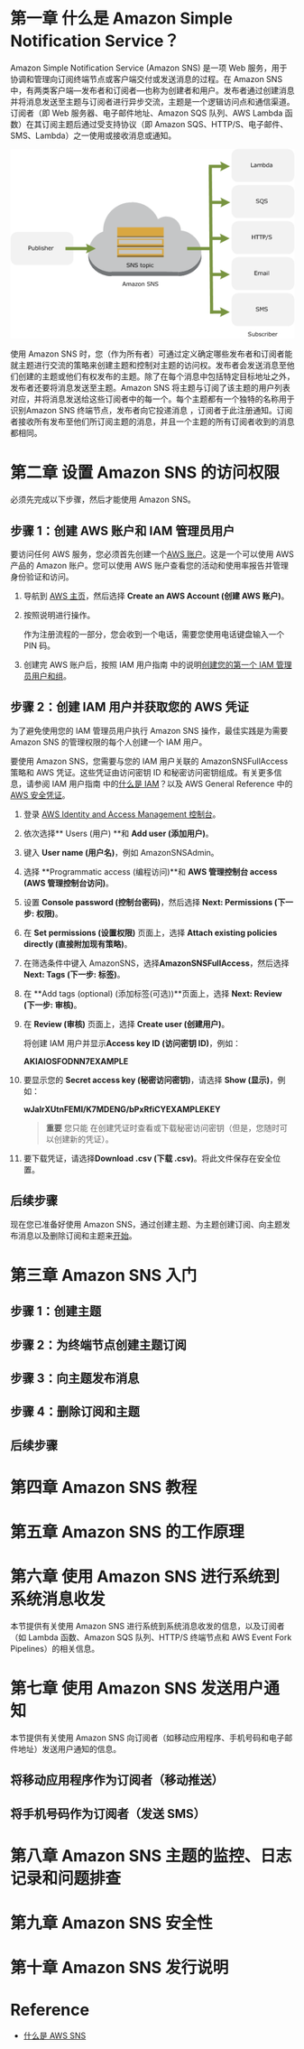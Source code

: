 # 第一章 什么是 Amazon Simple Notification Service？
Amazon Simple Notification Service (Amazon SNS) 是一项 Web 服务，用于协调和管理向订阅终端节点或客户端交付或发送消息的过程。在 Amazon SNS 中，有两类客户端—发布者和订阅者—也称为创建者和用户。发布者通过创建消息并将消息发送至主题与订阅者进行异步交流，主题是一个逻辑访问点和通信渠道。订阅者（即 Web 服务器、电子邮件地址、Amazon SQS 队列、AWS Lambda 函数）在其订阅主题后通过受支持协议（即 Amazon SQS、HTTP/S、电子邮件、SMS、Lambda）之一使用或接收消息或通知。

![How SNS Works](https://github.com/wbb1975/blogs/blob/master/aws/images/sns-how-works.png)

使用 Amazon SNS 时，您（作为所有者）可通过定义确定哪些发布者和订阅者能就主题进行交流的策略来创建主题和控制对主题的访问权。发布者会发送消息至他们创建的主题或他们有权发布的主题。除了在每个消息中包括特定目标地址之外，发布者还要将消息发送至主题。Amazon SNS 将主题与订阅了该主题的用户列表对应，并将消息发送给这些订阅者中的每一个。每个主题都有一个独特的名称用于识别Amazon SNS 终端节点，发布者向它投递消息 ，订阅者于此注册通知。订阅者接收所有发布至他们所订阅主题的消息，并且一个主题的所有订阅者收到的消息都相同。
# 第二章 设置 Amazon SNS 的访问权限
必须先完成以下步骤，然后才能使用 Amazon SNS。
## 步骤 1：创建 AWS 账户和 IAM 管理员用户
要访问任何 AWS 服务，您必须首先创建一个[AWS 账户](http://www.amazonaws.cn/)。这是一个可以使用 AWS 产品的 Amazon 账户。您可以使用 AWS 账户查看您的活动和使用率报告并管理身份验证和访问。
1. 导航到 [AWS 主页](http://www.amazonaws.cn/)，然后选择 **Create an AWS Account (创建 AWS 账户)**。
2. 按照说明进行操作。

   作为注册流程的一部分，您会收到一个电话，需要您使用电话键盘输入一个 PIN 码。
3. 创建完 AWS 账户后，按照 IAM 用户指南 中的说明[创建您的第一个 IAM 管理员用户和组](https://docs.aws.amazon.com/IAM/latest/UserGuide/getting-started_create-admin-group.html)。
## 步骤 2：创建 IAM 用户并获取您的 AWS 凭证
为了避免使用您的 IAM 管理员用户执行 Amazon SNS 操作，最佳实践是为需要 Amazon SNS 的管理权限的每个人创建一个 IAM 用户。

要使用 Amazon SNS，您需要与您的 IAM 用户关联的 AmazonSNSFullAccess 策略和 AWS 凭证。这些凭证由访问密钥 ID 和秘密访问密钥组成。有关更多信息，请参阅 IAM 用户指南 中的[什么是 IAM](https://docs.aws.amazon.com/IAM/latest/UserGuide/IAM_Introduction.html)？以及 AWS General Reference 中的 [AWS 安全凭证](https://docs.aws.amazon.com/general/latest/gr/aws-security-credentials.html)。
1. 登录 [AWS Identity and Access Management 控制台](https://console.aws.amazon.com/iam/)。
2. 依次选择** Users (用户) **和 **Add user (添加用户)**。
3. 键入 **User name (用户名)**，例如 AmazonSNSAdmin。
4. 选择 **Programmatic access (编程访问)**和 **AWS 管理控制台 access (AWS 管理控制台访问)**。
5. 设置 **Console password (控制台密码)**，然后选择 **Next: Permissions (下一步: 权限)**。
6. 在 **Set permissions (设置权限)** 页面上，选择 **Attach existing policies directly (直接附加现有策略)**。
7. 在筛选条件中键入 AmazonSNS，选择**AmazonSNSFullAccess**，然后选择 **Next: Tags (下一步: 标签)**。
8. 在 **Add tags (optional) (添加标签(可选))**页面上，选择 **Next: Review (下一步: 审核)**。
9. 在 **Review (审核)** 页面上，选择 **Create user (创建用户)**。
   
    将创建 IAM 用户并显示**Access key ID (访问密钥 ID)**，例如：

    **AKIAIOSFODNN7EXAMPLE**
10. 要显示您的 **Secret access key (秘密访问密钥)**，请选择 **Show (显示)**，例如：

      **wJalrXUtnFEMI/K7MDENG/bPxRfiCYEXAMPLEKEY**

      > **重要** 您只能 在创建凭证时查看或下载秘密访问密钥（但是，您随时可以创建新的凭证）。
11. 要下载凭证，请选择**Download .csv (下载 .csv)**。将此文件保存在安全位置。
## 后续步骤
现在您已准备好使用 Amazon SNS，通过创建主题、为主题创建订阅、向主题发布消息以及删除订阅和主题来[开始](https://docs.amazonaws.cn/sns/latest/dg/sns-getting-started.html)。
# 第三章 Amazon SNS 入门
## 步骤 1：创建主题
## 步骤 2：为终端节点创建主题订阅
## 步骤 3：向主题发布消息
## 步骤 4：删除订阅和主题
## 后续步骤
# 第四章 Amazon SNS 教程
# 第五章 Amazon SNS 的工作原理
# 第六章 使用 Amazon SNS 进行系统到系统消息收发
本节提供有关使用 Amazon SNS 进行系统到系统消息收发的信息，以及订阅者（如 Lambda 函数、Amazon SQS 队列、HTTP/S 终端节点和 AWS Event Fork Pipelines）的相关信息。
# 第七章 使用 Amazon SNS 发送用户通知
本节提供有关使用 Amazon SNS 向订阅者（如移动应用程序、手机号码和电子邮件地址）发送用户通知的信息。
## 将移动应用程序作为订阅者（移动推送）
## 将手机号码作为订阅者（发送 SMS）
# 第八章 Amazon SNS 主题的监控、日志记录和问题排查
# 第九章 Amazon SNS 安全性
# 第十章 Amazon SNS 发行说明

# Reference
- [什么是 AWS SNS](https://docs.amazonaws.cn/sns/latest/dg/welcome.html?shortFooter=true)